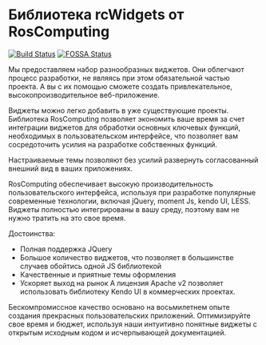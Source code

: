 # Библиотека rcWidgets от RosComputing

[![Build Status](https://travis-ci.org/roscomputing/rcWidgets.svg?branch=master)](https://travis-ci.org/roscomputing/rcWidgets)
[![FOSSA Status](https://app.fossa.com/api/projects/git%2Bgithub.com%2Froscomputing%2FrcWidgets.svg?type=shield)](https://app.fossa.com/projects/git%2Bgithub.com%2Froscomputing%2FrcWidgets?ref=badge_shield)

Мы предоставляем набор разнообразных виджетов. Они облегчают процесс разработки, не являясь при этом обязательной частью проекта. А вы с их помощью сможете создать привлекательное, высокопроизводительное веб-приложение.

Виджеты можно легко добавить в уже существующие проекты. Библиотека RosComputing позволяет экономить ваше время за счет интеграции виджетов для обработки основных ключевых функций, необходимых в пользовательском интерфейсе, что позволяет вам сосредоточить усилия на разработке собственных функций.

Настраиваемые темы позволяют без усилий развернуть согласованный внешний вид в ваших приложениях.

RosComputing обеспечивает высокую производительность пользовательского интерфейса, используя при разработке популярные современные технологии, включая jQuery, moment Js, kendo UI, LESS. Виджеты полностью интегрированы в вашу среду, поэтому вам не нужно тратить на это свое время.

Достоинства:
- Полная поддержка JQuery
- Большое количество виджетов, что позволяет в большинстве случаев обойтись одной JS библиотекой
- Качественные и приятные темы оформления
- Ускоряет выход на рынок
А лицензия Apache v2 позволяет использовать библиотеку Kendo UI в коммерческих проектах.

Бескомпромиссное качество основано на восьмилетнем опыте создания прекрасных пользовательских приложений. Оптимизируйте свое время и бюджет, используя наши интуитивно понятные виджеты с открытым исходным кодом и исчерпывающей документацией.









 



